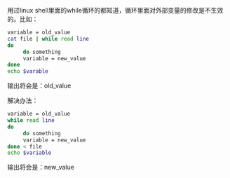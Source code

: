 用过linux shell里面的while循环的都知道，循环里面对外部变量的修改是不生效的。比如：
```bash
variable = old_value
cat file | while read line
do
     do something
     variable = new_value
done
echo $varable
```
输出将会是：old_value

解决办法：
```bash
variable = old_value
while read line
do
     do something
     variable = new_value
done < file
echo $variable
```
输出将会是：new_value
